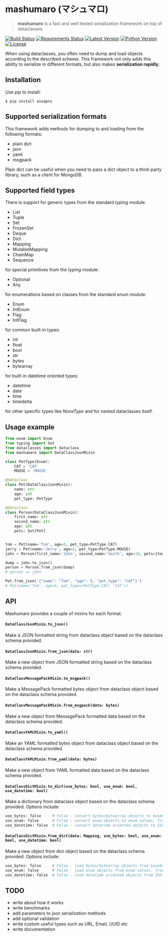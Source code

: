 # mashumaro (マシュマロ)

> **mashumaro** is a fast and well tested serialization framework on top of dataclasses.

[![Build Status](https://travis-ci.org/Fatal1ty/mashumaro.svg?branch=master)](https://travis-ci.org/Fatal1ty/mashumaro)
[![Requirements Status](https://requires.io/github/Fatal1ty/mashumaro/requirements.svg?branch=master)](https://requires.io/github/Fatal1ty/mashumaro/requirements/?branch=master)
[![Latest Version](https://img.shields.io/pypi/v/mashumaro.svg)](https://pypi.python.org/pypi/mashumaro)
[![Python Version](https://img.shields.io/pypi/pyversions/mashumaro.svg)](https://pypi.python.org/pypi/mashumaro)
[![License](https://img.shields.io/badge/License-Apache%202.0-blue.svg)](https://opensource.org/licenses/Apache-2.0)


When using dataclasses, you often need to dump and load objects according to the described scheme.
This framework not only adds this ability to serialize in different formats, but also makes **serialization rapidly**.

Installation
--------------------------------------------------------------------------------

Use pip to install:
```shell
$ pip install aioapns
```

Supported serialization formats
--------------------------------------------------------------------------------

This framework adds methods for dumping to and loading from the following formats:

* plain dict
* json
* yaml
* msgpack

Plain dict can be useful when you need to pass a dict object to a third-party library, such as a client for MongoDB.

Supported field types
--------------------------------------------------------------------------------

There is support for generic types from the standard *typing* module:
* List
* Tuple
* Set
* FrozenSet
* Deque
* Dict
* Mapping
* MutableMapping
* ChainMap
* Sequence

for special primitives from the *typing* module:
* Optional
* Any

for enumerations based on classes from the standard *enum* module:
* Enum
* IntEnum
* Flag
* IntFlag

for common built-in types:
* int
* float
* bool
* str
* bytes
* bytearray

for built-in datetime oriented types:
* datetime
* date
* time
* timedelta

for other specific types like *NoneType* and for nested dataclasses itself.

Usage example
--------------------------------------------------------------------------------

```python
from enum import Enum
from typing import Set
from dataclasses import dataclass
from mashumaro import DataClassJsonMixin

class PetType(Enum):
    CAT = 'CAT'
    MOUSE = 'MOUSE'

@dataclass
class Pet(DataClassJsonMixin):
    name: str
    age: int
    pet_type: PetType

@dataclass
class Person(DataClassJsonMixin):
    first_name: str
    second_name: str
    age: int
    pets: Set[Pet]


tom = Pet(name='Tom', age=5, pet_type=PetType.CAT)
jerry = Pet(name='Jerry', age=3, pet_type=PetType.MOUSE)
john = Person(first_name='John', second_name='Smith', age=18, pets={tom, jerry})

dump = john.to_json()
person = Person.from_json(dump)
# person == john

Pet.from_json('{"name": "Tom", "age": 5, "pet_type": "CAT"}')
# Pet(name='Tom', age=5, pet_type=<PetType.CAT: 'CAT'>)
```

API
--------------------------------------------------------------------------------

Mashumaro provides a couple of mixins for each format.

#### `DataClassJsonMixin.to_json()`

Make a JSON formatted string from dataclass object based on the dataclass schema provided.

#### `DataClassJsonMixin.from_json(data: str)`

Make a new object from JSON formatted string based on the dataclass schema provided.

#### `DataClassMessagePackMixin.to_msgpack()`

Make a MessagePack formatted bytes object from dataclass object based on the dataclass schema provided.

#### `DataClassMessagePackMixin.from_msgpack(data: bytes)`

Make a new object from MessagePack formatted data based on the dataclass schema provided.

#### `DataClassYAMLMixin.to_yaml()`

Make an YAML formatted bytes object from dataclass object based on the dataclass schema provided.

#### `DataClassYAMLMixin.from_yaml(data: bytes)`

Make a new object from YAML formatted data based on the dataclass schema provided.

#### `DataClassDictMixin.to_dict(use_bytes: bool, use_enum: bool, use_datetime: bool)`

Make a dictionary from dataclass object based on the dataclass schema provided. Options include:
```python
use_bytes: false     # False - convert bytes/bytearray objects to base64 encoded string, True - keep untouched
use_enum: false      # False - convert enum objects to enum values, True - keep untouched
use_datetime: false  # False - convert datetime oriented objects to ISO 8601 formatted string, True - keep untouched
```

#### `DataClassDictMixin.from_dict(data: Mapping, use_bytes: bool, use_enum: bool, use_datetime: bool)`

Make a new object from dict object based on the dataclass schema provided. Options include:
```python
use_bytes: false     # False - load bytes/bytearray objects from base64 encoded string, True - keep untouched
use_enum: false      # False - load enum objects from enum values, True - keep untouched
use_datetime: false  # False - load datetime oriented objects from ISO 8601 formatted string, True - keep untouched
```

TODO
--------------------------------------------------------------------------------

* write about how it works
* write benchmarks
* add parameters to json serialization methods
* add optional validation
* write custom useful types such as URL, Email, UUID etc
* write documentation
